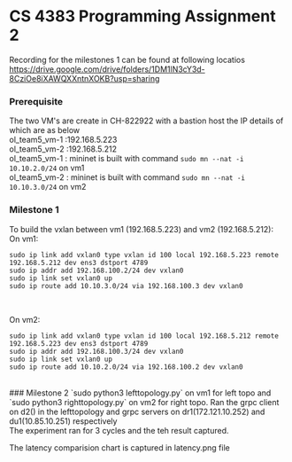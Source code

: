 # CS 4383 Programming Assignment 2
Recording for the milestones 1 can be found at following locatios <br>
https://drive.google.com/drive/folders/1DM1lN3cY3d-8CziOe8iXAWQXXntnXOKB?usp=sharing

### Prerequisite 
The two VM's are create in CH-822922 with a bastion host the IP details of which are as below
<br>ol_team5_vm-1 :192.168.5.223 
<br>ol_team5_vm-2 :192.168.5.212
<br>ol_team5_vm-1 : mininet is built with command `sudo mn --nat -i 10.10.2.0/24` on vm1
<br>ol_team5_vm-2 : mininet is built with command `sudo mn --nat -i 10.10.3.0/24` on vm2 

### Milestone 1

To build the vxlan between vm1 (192.168.5.223) and vm2 (192.168.5.212): <br>
On vm1: 
```shell
sudo ip link add vxlan0 type vxlan id 100 local 192.168.5.223 remote 192.168.5.212 dev ens3 dstport 4789
sudo ip addr add 192.168.100.2/24 dev vxlan0
sudo ip link set vxlan0 up
sudo ip route add 10.10.3.0/24 via 192.168.100.3 dev vxlan0
```
<br>

On vm2: 
```shell
sudo ip link add vxlan0 type vxlan id 100 local 192.168.5.212 remote 192.168.5.223 dev ens3 dstport 4789
sudo ip addr add 192.168.100.3/24 dev vxlan0
sudo ip link set vxlan0 up
sudo ip route add 10.10.2.0/24 via 192.168.100.2 dev vxlan0
```
 <br>
 ### Milestone 2
 `sudo python3 lefttopology.py` on vm1 for left topo and `sudo python3 righttopology.py` on vm2 for right topo.
  Ran the grpc client on d2() in the lefttopology and grpc servers on dr1(172.121.10.252) and du1(10.85.10.251) respectively <br>
  The experiment ran for 3 cycles and the teh result captured. <br>

  The latency comparision chart is captured in latency.png file 

